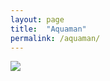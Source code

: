 ```yaml
---
layout: page
title:  "Aquaman"
permalink: /aquaman/
---
```



<img src="../assets/img/aquaman.jpg"/>